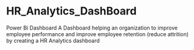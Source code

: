 # HR_Analytics_DashBoard
Power Bi Dashboard
A Dashboard helping an organization to improve employee performance and improve employee retention
(reduce attrition) by creating a HR Analytics dashboard
